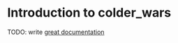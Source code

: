 # Introduction to colder_wars

TODO: write [great documentation](http://jacobian.org/writing/great-documentation/what-to-write/)
